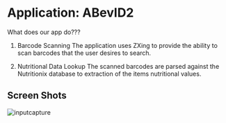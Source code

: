 # Application: ABevID2

What does our app do???
1. Barcode Scanning
The application uses ZXing to provide the ability to scan barcodes that the user desires to search.

2. Nutritional Data Lookup
The scanned barcodes are parsed against the Nutritionix database to extraction of the items nutritional values.

## Screen Shots
![inputcapture](https://user-images.githubusercontent.com/35816394/39389605-272cfea8-4a58-11e8-9375-7b2e2fdeb2d5.PNG)
